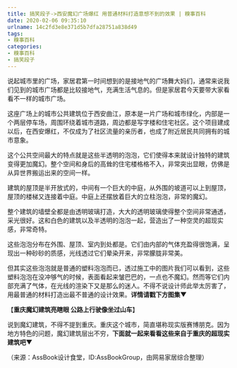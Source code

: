 ```yaml
---
title: 搞笑段子->西安魔幻广场爆红 用普通材料打造意想不到的效果 | 糗事百科
date: 2020-02-06 09:35:10
urlname: 14c2fd3e8e371d5b7dfa28751a838d49
tags: 
- 糗事百科
categories:
- 糗事百科
- 搞笑段子
---
```

说起城市里的广场，家居君第一时间想到的是接地气的广场舞大妈们，通常来说我们见到的城市广场都是比较接地气，充满生活气息的。但是家居君今天要带大家看看不一样的城市广场。

这座广场上的城市公共建筑位于西安曲江，原本是一片广场和城市绿化，内部是一个两层停车场，周围环绕着城市道路，周边都是写字楼和住宅社区。这个项目建成以后，在西安爆红，不仅成为了社区流量的亲历者，也成了附近居民共同拥有的城市意象。

这个公共空间最大的特点就是这些半透明的泡泡，它们使得本来就设计独特的建筑变得更加魔幻。整个空间和身后的高耸的住宅楼格格不入，非常突出显眼，仿佛是从异世界搬运出来的空间一样。

建筑的屋顶是半开放式的，中间有一个巨大的中庭，从外围的坡道可以上到屋顶，屋顶的楼梯又连接着中庭。中庭上还摆放着巨大的立柱泡泡，非常的魔幻。

整个建筑的墙壁全都是由透明玻璃打造，大大的透明玻璃使得整个空间非常通透，采光很好。这和白色的建筑以及半透明的泡泡一起，营造出了一种空灵的超现实感，非常奇特。

这些泡泡分布在外围、屋顶、室内到处都是。它们由内部的气体充盈得很饱满，呈现出一种砂砂的质感，光线透过它们晕染开来，非常朦胧非常美。

但其实这些泡泡就是普通的塑料泡泡而已，透过施工中的图片我们可以看到，这些塑料泡泡在没冲够气的时候，表面看起来皱巴巴的，一点也不魔幻。然而等它们内部充满了气体，在光线的渲染下又是那么的迷人。不得不说设计师此举太厉害了，用最普通的材料打造出最不普通的设计效果。**详情请戳下方图集▼**

【**重庆魔幻建筑亮瞎眼 公路上行驶像坐过山车**】

说到魔幻建筑，不得不提到重庆。重庆这个城市，简直堪称现实版赛博朋克。因为地方特色的问题，魔幻建筑层出不穷，**下面就一起来看看这些来自于重庆的超现实建筑吧▼**

（来源：AssBook设计食堂，ID:AssBookGroup，由网易家居综合整理）


